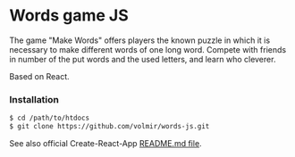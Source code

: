 Words game JS
===============

The game "Make Words" offers players the known puzzle in which it is necessary to make different words of one long word.
Compete with friends in number of the put words and the used letters, and learn who cleverer. 

Based on React.

### Installation

```sh
$ cd /path/to/htdocs
$ git clone https://github.com/volmir/words-js.git
```

See also official Create-React-App [README.md file](https://github.com/facebookincubator/create-react-app/blob/master/packages/react-scripts/template/README.md).
